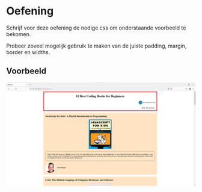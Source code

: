 # Oefening

Schrijf voor deze oefening de nodige css om onderstaande voorbeeld te bekomen.

Probeer zoveel mogelijk gebruik te maken van de juiste padding, margin, border en widths.

## Voorbeeld

![](voorbeeld.png)
